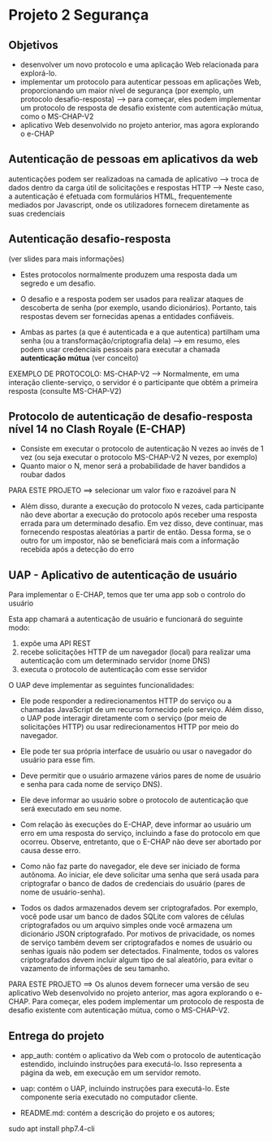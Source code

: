 # Projeto 2 Segurança

##   ################################################################################################

## Objetivos

* desenvolver um novo protocolo e uma aplicação Web relacionada para explorá-lo.
* implementar um protocolo para autenticar pessoas em aplicações Web, proporcionando um maior nível de segurança (por exemplo, um protocolo desafio-resposta)
 --> para começar, eles podem implementar um protocolo de resposta de desafio existente com autenticação mútua, como o MS-CHAP-V2
* aplicativo Web desenvolvido no projeto anterior, mas agora explorando o e-CHAP

##   ################################################################################################

## Autenticação de pessoas em aplicativos da web

autenticações podem ser realizadoas na camada de aplicativo
 --> troca de dados dentro da carga útil de solicitações e respostas HTTP
 --> Neste caso, a autenticação é efetuada com formulários HTML, frequentemente mediados por Javascript, onde os utilizadores fornecem diretamente as suas credenciais

##   ################################################################################################

## Autenticação desafio-resposta

(ver slides para mais informações)

* Estes protocolos normalmente produzem uma resposta dada um segredo e um desafio.

* O desafio e a resposta podem ser usados ​​para realizar ataques de descoberta de senha (por exemplo, usando dicionários). Portanto, tais respostas devem ser fornecidas apenas a entidades confiáveis.

* Ambas as partes (a que é autenticada e a que autentica) partilham uma senha (ou a transformação/criptografia dela)
 --> em resumo, eles podem usar credenciais pessoais para executar a chamada **autenticação mútua** (ver conceito)

EXEMPLO DE PROTOCOLO: MS-CHAP-V2
 --> Normalmente, em uma interação cliente-serviço, o servidor é o participante que obtém a primeira resposta (consulte MS-CHAP-V2)

##   ################################################################################################

## Protocolo de autenticação de desafio-resposta nível 14 no Clash Royale (E-CHAP)

* Consiste em executar o protocolo de autenticação N vezes ao invés de 1 vez (ou seja executar o protocolo MS-CHAP-V2 N vezes, por exemplo)
* Quanto maior o N, menor será a probabilidade de haver bandidos a roubar dados

PARA ESTE PROJETO ==> selecionar um valor fixo e razoável para N

* Além disso, durante a execução do protocolo N vezes, cada participante não deve abortar a execução do protocolo após receber uma resposta errada para um determinado desafio. Em vez disso, deve continuar, mas fornecendo respostas aleatórias a partir de então. Dessa forma, se o outro for um impostor, não se beneficiará mais com a informação recebida após a detecção do erro

##   ################################################################################################

## UAP - Aplicativo de autenticação de usuário

Para implementar o E-CHAP, temos que ter uma app sob o controlo do usuário

Esta app chamará a autenticação de usuário e funcionará do seguinte modo:

 1. expõe uma API REST
 2. recebe solicitações HTTP de um navegador (local) para realizar uma autenticação com um determinado servidor (nome DNS)
 3. executa o protocolo de autenticação com esse servidor

O UAP deve implementar as seguintes funcionalidades:

* Ele pode responder a redirecionamentos HTTP do serviço ou a chamadas JavaScript de um recurso fornecido pelo serviço. Além disso, o UAP pode interagir diretamente com o serviço (por meio de solicitações HTTP) ou usar redirecionamentos HTTP por meio do navegador.

* Ele pode ter sua própria interface de usuário ou usar o navegador do usuário para esse fim.

* Deve permitir que o usuário armazene vários pares de nome de usuário e senha para cada nome de serviço DNS).

* Ele deve informar ao usuário sobre o protocolo de autenticação que será executado em seu nome.

* Com relação às execuções do E-CHAP, deve informar ao usuário um erro em uma resposta do serviço, incluindo a fase do protocolo em que ocorreu. Observe, entretanto, que o E-CHAP não deve ser abortado por causa desse erro.

* Como não faz parte do navegador, ele deve ser iniciado de forma autônoma. Ao iniciar, ele deve solicitar uma senha que será usada para criptografar o banco de dados de credenciais do usuário (pares de nome de usuário-senha).

* Todos os dados armazenados devem ser criptografados. Por exemplo, você pode usar um banco de dados SQLite com valores de células criptografados ou um arquivo simples onde você armazena um dicionário JSON criptografado. Por motivos de privacidade, os nomes de serviço também devem ser criptografados e nomes de usuário ou senhas iguais não podem ser detectados. Finalmente, todos os valores criptografados devem incluir algum tipo de sal aleatório, para evitar o vazamento de informações de seu tamanho.

PARA ESTE PROJETO ==> Os alunos devem fornecer uma versão de seu aplicativo Web desenvolvido no projeto anterior, mas agora explorando o e-CHAP. Para começar, eles podem implementar um protocolo de resposta de desafio existente com autenticação mútua, como o MS-CHAP-V2.

##   ################################################################################################

## Entrega do projeto

* app_auth: contém o aplicativo da Web com o protocolo de autenticação estendido, incluindo instruções para executá-lo. Isso representa a página da web, em execução em um servidor remoto.

* uap: contém o UAP, incluindo instruções para executá-lo. Este componente seria executado no computador cliente.

* README.md: contém a descrição do projeto e os autores;


sudo apt install php7.4-cli
